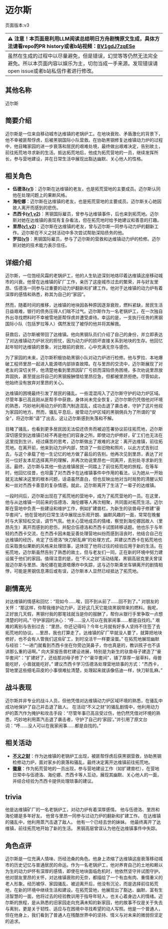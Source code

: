 # 迈尔斯
页面版本:v3
 

| :warning: 注意！本页面是利用LLM阅读总结明日方舟剧情原文生成，具体方法请看repo的PR history或者b站视频：[BV1gdJ7zqESe](https://www.bilibili.com/video/BV1gdJ7zqESe/)         |
|:----------------------------|
| 虽然在生成的过程中以尽量避免，但是错误，幻觉等等仍然无法完全避免。所以本页面内容以娱乐为主，切勿当成一手来源。发现错误请open issue或者b站私信作者进行修改。|



## 其他名称
迈尔斯
## 简要介绍
迈尔斯是一位来自移动城市达维镇的老锅炉工。在地块衰败、矛盾激化的背景下，他不幸被匪帮俘虏，后被黑钢国际小队营救。在协助黑钢修复达维镇动力炉的过程中，他目睹家园的进一步衰落和居民的艰难处境，最终做出艰难决定，告别故土，前往拓荒地寻求新的生活。抵达拓荒地后，他成为拓荒营地的一员，继续发挥所长，参与营地建设，并在日常生活中展现出豁达幽默、关心他人的性格。
## 相关角色
-   **伍德洛([v1](../chars/extended_char_wu_de_luo.md))**：迈尔斯在达维镇的老友，也是拓荒营地的主要成员。迈尔斯认同他在处理问题上的果断风格。
-   **海伦娜**：迈尔斯在达维镇的老友，也是拓荒营地的主要成员。迈尔斯关心她因故人离开而感到的悲伤。
-   **杰西卡([v1](../chars/char_235_jesica.md),[v2](char_235_jesica.md))**：黑钢国际雇员，曾参与达维镇事件，后也来到拓荒地。迈尔斯对她在达维镇的表现有复杂看法，但在拓荒地时给予她建议和善意的打趣。
-   **里昂([v1](../chars/extended_char_li_ang.md),[v2](extended_char_li_ang.md))**：迈尔斯在达维镇的老友，曾与迈尔斯一同参与动力炉的翻新工作。迈尔斯在不义之财活动中多次尝试帮助深陷债务的他。
-   **罗拉([v1](../chars/extended_char_luo_la.md))**：黑钢国际雇员，参与了迈尔斯的营救和达维镇动力炉的检修。迈尔斯对她的技术能力表示信任。
## 详细介绍
迈尔斯，一位饱经风霜的老锅炉工，他的人生轨迹深刻地烙印着达维镇这座移动城市的兴衰。他曾在达维镇的矿厂工作，亲历了这座城市过去的繁荣，并与好友里昂、伍德洛一同参与过重要的动力炉翻新和扩建工作。他对于达维镇的动力炉有着深厚的感情和熟悉，称其为自己的“家园”。

然而，随着时间的推移，达维镇的地块因各种原因逐渐衰败，燃料紧缺，居民生活日益艰难，银行的债务压得人们喘不过气。迈尔斯作为一名老锅炉工，在一次独自外出寻找燃料时不幸被雪地匪帮俘虏并遭受虐待。幸运的是，一支执行任务的黑钢国际小队（包括罗拉等人）偶然发现了被俘的他并将其解救。

获救后，迈尔斯被带回了达维镇。他向黑钢队员们介绍了自己的身份，并立即表达了对达维镇动力炉状况的担忧，因为动力炉的损坏直接关系到地块的生存。他回忆起年轻时达维镇的景象，对比眼前的衰败，心中充满无奈与感伤。

为了家园的未来，迈尔斯积极协助黑钢小队对动力炉进行检修。他与罗拉、本地爆破工程师里昂一起进入能源塔内部排查故障。在与里昂的交流中，迈尔斯展现了对老友的深切关怀，他清楚地看到里昂因矿厂亏损而深陷债务困境，多次劝说里昂放弃固执，甚至提出将自己的黑钢报酬借给里昂应急，但都被里昂拒绝。尽管如此，他始终没有放弃对里昂的关心。

达维镇的困境最终引发了居民的骚乱。一些混混闯入了迈尔斯守护的动力炉区域。尽管年事已高且刚从匪帮手中获救，身体尚未完全恢复，迈尔尔斯仍凭借他对环境的熟悉，巧妙地利用动力炉的蒸汽制造混乱，成功击退了袭击者，守护了这片他视为家园的地方。然而，骚乱平息后，接管动力炉区域的黑钢佣兵为了所谓的“安全”，将迈尔斯“请”了出去，这让迈尔斯感到失落和不解。

目睹了骚乱，也看到更多居民因无法偿还债务而被迫签署协议前往拓荒地，迈尔斯深切感受到达维镇已经不再是他们的容身之所。即使动力炉修好，矿工们也无法在这里找到生计。经过痛苦的思考，迈尔斯做出了艰难的决定：离开达维镇，前往拓荒地。在离开前，他来到动力炉内部，焚烧了一些旧物和照片，以此方式告别过去，与这个承载了他一生记忆的地方做了最后的告别。他再次见到里昂，表达了对另一位好友本尼选择离开的理解，并再次劝说里昂也一同离开，去别处寻求新的生活。最终，迈尔斯与其他一些达维镇居民一同踏上了前往拓荒地的旅程。在等车时，他回忆往昔，也坦露了对杰西卡在达维镇事件中作用的看法，认为她从一开始就无法解决这里的根本问题，话语虽然直白，但也反映出他对当时局势的清醒认知和一丝对杰西卡善意的复杂情感。就此，迈尔斯离开了生活了一辈子的达维镇。

一段时间后，迈尔斯出现在了拓荒地的营地中，成为了拓荒营地的一员。在这里，他与从达维镇一同前来的伍德洛、海伦娜等人再次相聚，共同面对拓荒生活。迈尔斯在营地中负责一些建设和维护工作，例如扩建兽栏，为新生的驮兽母子修建“豪华套间”。他在营地的日常生活中展现出乐观开朗、幽默风趣的一面，常常在晚餐时与大家轻松交谈，调节气氛。他关心营地成员的情绪，察觉到海伦娜因故人（里昂先生）离开而感到的悲伤，并配合伍德洛和杰西卡试图转移话题。他也乐于与年轻的杰西卡交流，在杰西卡因未能妥善处理营地纠纷而感到沮丧时，他结合自己在达维镇的经历，肯定了伍德洛“快刀斩乱麻”的处理方式，并建议杰西卡在拓荒地也应采取类似果断的风格来处理琐事，这体现了他将过往的经验应用于新的生活。在拓荒地，迈尔斯虽然告别了熟悉的故土，但与老友们一同，正在新的环境中努力建设属于他们的家园。值得注意的是，在“不义之财”活动结尾，黑钢高层克里夫曾误报迈尔斯与里昂、海伦娜在能源塔爆炸中失踪，这与迈尔斯乘坐车辆离开的剧情相悖，可能是黑钢信息滞后或有误，迈尔斯本人显然已经抵达了拓荒地。
## 剧情高光
对达维镇的情感和回忆：“现如今......唉，回不到从前了......回不到了。”
对朋友的关怀：“那这样，你帮我维护动力炉，正好这几天它能烧黑钢带来的燃料。我呢，正好放几天假，黑钢付我的那笔钱就当是你的报酬了，帮你从银行手里争取一点想清楚的时间。”
守护家园的决心：“呼......没人可以在我家闹事......都是自找的。”
艰难的离别与告别过去：“里昂，你还记得吗？今年七月就有好多人坚持不住签了去拓荒地的协议。...里昂，我也打算走了。达维镇的矿厂早就没人要了，就算把地块修好，也不会有人管我们这些矿工，到时没活干一样要滚蛋。”
在拓荒地展现幽默与经验：“一进门就看到杰西卡坐在你旁边哭鼻子，你也真是的，教训孩子也不该讲那么重的话啊。”
向大家报告兽栏建设进展，特别是为新生的驮兽母子建造了“豪华套间”：“扩建好了，还给那对母子修了个“豪华套间”，铺了厚厚一层草料，母兽能吃好，小兽就能吃好。”
建议杰西卡学习伍德洛处理营地琐事的方式：“杰西卡，营地里这些细毛蒜皮的小事很难扯清楚，处理起来就该像伍迪一样，快刀斩乱麻。”
## 战斗表现
迈尔斯并非专业的战斗人员，但他凭借对达维镇动力炉区域环境的熟悉，在骚乱中成功地保护了自己并击退了敌人。
在活动“不义之财”的骚乱剧情中，他利用动力炉的蒸汽作为掩护和攻击手段：“尽管年事已高且受过伤，他仍然凭借对环境的熟悉，巧妙地利用蒸汽击退了袭击者，守护了自己的‘家园’。”并引用了原文台词：“呼......没人可以在我家闹事......都是自找的。”
## 相关活动
-   **[不义之财](../stories/act28side.md)**：作为达维镇的老锅炉工出现，被匪帮俘虏后获黑钢营救，协助黑钢检修动力炉，面对家乡的衰落和骚乱，最终决定离开达维镇前往拓荒地。
-   **[徽章](../stories/story_jesca2_set_1.md)**：作为拓荒营地的一员出现，参与营地建设工作（如扩建兽栏），在营地日常中与伍德洛、海伦娜、杰西卡等人互动，展现其幽默、关心他人的一面，并结合经验为杰西卡提供处理琐事的建议。
## trivia
他是达维镇矿厂的一名老锅炉工，对动力炉有着深厚感情。
他与伍德洛、里昂和海伦娜是多年好友。
他曾与里昂一同参与过动力炉的翻新和扩建工作。
在达维镇的骚乱中，他利用蒸汽击退了敌人。
他有一个已经去世的妹妹。
他最终离开了达维镇，前往拓荒地开始了新的生活。
黑钢高层曾误认为他在达维镇事件中失踪。
## 角色点评
迈尔斯是一位充满人情味、历经沧桑的角色。他身上浓缩了达维镇这座衰落移动城市的历史记忆与普通居民的命运。作为一名老锅炉工，他对养育自己的土地和赖以为生的动力炉怀有深厚的感情，即使在地块面临危机时，他依然坚守并试图守护。他对朋友里昂的关怀，对达维镇衰败的无奈，都描绘了一个有血有肉、重情重义的老人形象。经历被俘、家园骚乱、被迫离开后，他没有沉沦，而是选择前往拓荒地，在新的环境中继续生活和建设。在拓荒营地，他展现出了豁达、幽默、富有生活智慧的一面，他将过去的经验教训用于指导年轻人，也关心着身边人的情绪。迈尔斯的旅程，是从熟悉的旧家园走向充满未知的新家园，他的故事不仅是关于失去与离别，更是关于韧性、适应与在困境中寻找希望的动人写照。他是一个普通人，但在他身上，我们看到了普通人在残酷世界中的坚持、情义与对未来的微弱但坚定的追求。